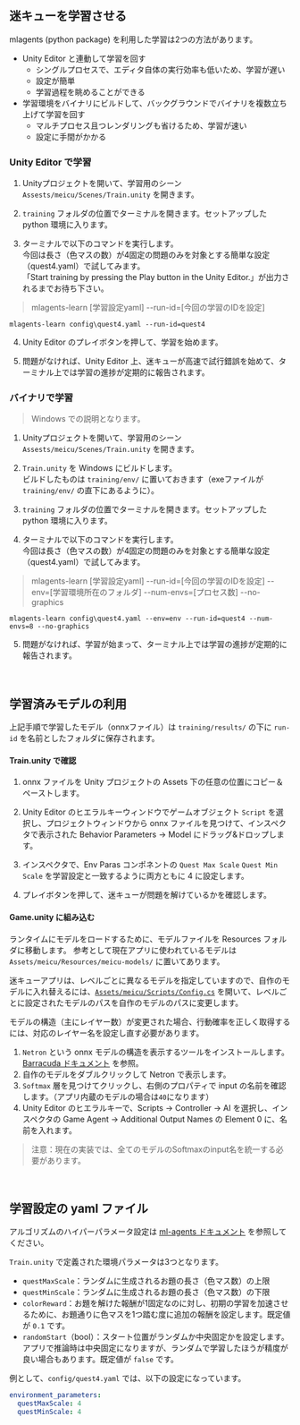 ## 迷キューを学習させる

mlagents (python package) を利用した学習は2つの方法があります。
- Unity Editor と連動して学習を回す
  - シングルプロセスで、エディタ自体の実行効率も低いため、学習が遅い
  - 設定が簡単
  - 学習過程を眺めることができる
- 学習環境をバイナリにビルドして、バックグラウンドでバイナリを複数立ち上げて学習を回す
  - マルチプロセス且つレンダリングも省けるため、学習が速い
  - 設定に手間がかかる

### Unity Editor で学習

1. Unityプロジェクトを開いて、学習用のシーン `Assests/meicu/Scenes/Train.unity` を開きます。

1. `training` フォルダの位置でターミナルを開きます。セットアップした python 環境に入ります。

1. ターミナルで以下のコマンドを実行します。<br>
今回は長さ（色マスの数）が4固定の問題のみを対象とする簡単な設定（quest4.yaml）で試してみます。<br>
「Start training by pressing the Play button in the Unity Editor.」が出力されるまでお待ち下さい。

> mlagents-learn [学習設定yaml] --run-id=[今回の学習のIDを設定]
```
mlagents-learn config\quest4.yaml --run-id=quest4
```

4. Unity Editor のプレイボタンを押して、学習を始めます。

1. 問題がなければ、Unity Editor 上、迷キューが高速で試行錯誤を始めて、ターミナル上では学習の進捗が定期的に報告されます。

### バイナリで学習

> Windows での説明となります。

1. Unityプロジェクトを開いて、学習用のシーン `Assests/meicu/Scenes/Train.unity` を開きます。

1. `Train.unity` を Windows にビルドします。<br>
ビルドしたものは `training/env/` に置いておきます（exeファイルが `training/env/` の直下にあるように）。

1. `training` フォルダの位置でターミナルを開きます。セットアップした python 環境に入ります。

1. ターミナルで以下のコマンドを実行します。<br>
今回は長さ（色マスの数）が4固定の問題のみを対象とする簡単な設定（quest4.yaml）で試してみます。

> mlagents-learn [学習設定yaml] --run-id=[今回の学習のIDを設定] --env=[学習環境所在のフォルダ] --num-envs=[プロセス数] --no-graphics
```
mlagents-learn config\quest4.yaml --env=env --run-id=quest4 --num-envs=8 --no-graphics
```

5. 問題がなければ、学習が始まって、ターミナル上では学習の進捗が定期的に報告されます。

<br>

## 学習済みモデルの利用

上記手順で学習したモデル（onnxファイル）は `training/results/` の下に `run-id` を名前としたフォルダに保存されます。

#### Train.unity で確認

1. onnx ファイルを Unity プロジェクトの Assets 下の任意の位置にコピー＆ペーストします。

1. Unity Editor のヒエラルキーウィンドウでゲームオブジェクト `Script` を選択し、プロジェクトウィンドウから onnx ファイルを見つけて、インスペクタで表示された Behavior Parameters -> Model にドラッグ&ドロップします。

1. インスペクタで、Env Paras コンポネントの `Quest Max Scale` `Quest Min Scale` を学習設定と一致するように両方ともに 4 に設定します。

1. プレイボタンを押して、迷キューが問題を解けているかを確認します。

#### Game.unity に組み込む

ランタイムにモデルをロードするために、モデルファイルを Resources フォルダに移動します。
参考として現在アプリに使われているモデルは `Assets/meicu/Resources/meicu-models/` に置いてあります。

迷キューアプリは、レベルごとに異なるモデルを指定していますので、自作のモデルに入れ替えるには、[`Assets/meicu/Scripts/Config.cs`](https://github.com/morikatron/toio-AI-meicu/blob/develop/toio-AI-meicu/Assets/meicu/Scripts/Config.cs#L113) を開いて、レベルごとに設定されたモデルのパスを自作のモデルのパスに変更します。

モデルの構造（主にレイヤー数）が変更された場合、行動確率を正しく取得するには、対応のレイヤー名を設定し直す必要があります。
1. `Netron` という onnx モデルの構造を表示するツールをインストールします。[Barracuda ドキュメント](https://docs.unity3d.com/Packages/com.unity.barracuda@2.0/manual/VisualizingModel.html) を参照。
1. 自作のモデルをダブルクリックして Netron で表示します。
1. `Softmax` 層を見つけてクリックし、右側のプロパティで input の名前を確認します。（アプリ内蔵のモデルの場合は`40`になります）
1. Unity Editor のヒエラルキーで、Scripts -> Controller -> AI を選択し、インスペクタの Game Agent -> Additional Output Names の Element 0 に、名前を入れます。

> 注意：現在の実装では、全てのモデルのSoftmaxのinput名を統一する必要があります。

<br>

## 学習設定の yaml ファイル

アルゴリズムのハイパーパラメータ設定は [ml-agents ドキュメント](https://github.com/Unity-Technologies/ml-agents/blob/main/docs/Training-Configuration-File.md) を参照してください。

`Train.unity` で定義された環境パラメータは3つとなります。
- `questMaxScale`：ランダムに生成されるお題の長さ（色マス数）の上限
- `questMinScale`：ランダムに生成されるお題の長さ（色マス数）の下限
- `colorReward`：お題を解けた報酬が1固定なのに対し、初期の学習を加速させるために、お題通りに色マスを1つ踏む度に追加の報酬を設定します。既定値が `0.1` です。
- `randomStart`（bool）：スタート位置がランダムか中央固定かを設定します。アプリで推論時は中央固定になりますが、ランダムで学習したほうが精度が良い場合もあります。既定値が `false` です。

例として、`config/quest4.yaml` では、以下の設定になっています。
```yaml
environment_parameters:
  questMaxScale: 4
  questMinScale: 4
```
